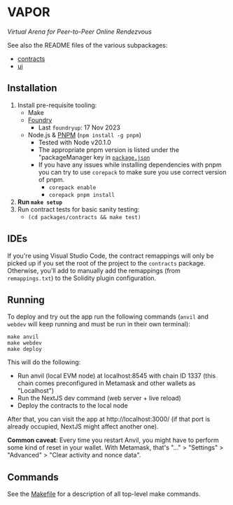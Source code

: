 # VAPOR

*Virtual Arena for Peer-to-Peer Online Rendezvous*

See also the README files of the various subpackages:

- [contracts](packages/contracts/README.md)
- [ui](packages/ui/README.md)

## Installation

1. Install pre-requisite tooling:
    - Make
    - [Foundry](https://github.com/foundry-rs/foundry)
        - Last `foundryup`: 17 Nov 2023
    - Node.js & [PNPM](https://pnpm.io/) (`npm install -g pnpm`)
        - Tested with Node v20.1.0
        - The appropriate pnpm version is listed under the "packageManager key in [`package.json`](./package.json)
        - If you have any issues while installing dependencies with pnpm you can try to use `corepack` to make sure you use correct version of pnpm.
            - `corepack enable`
            - `corepack pnpm install`
2. **Run `make setup`**
3. Run contract tests for basic sanity testing:
    - `(cd packages/contracts && make test)`

## IDEs

If you're using Visual Studio Code, the contract remappings will only be picked up if you set the
root of the project to the `contracts` package. Otherwise, you'll add to manually add the remappings
(from `remappings.txt`) to the Solidity plugin configuration.

## Running

To deploy and try out the app run the following commands (`anvil` and `webdev` will keep running and
must be run in their own terminal):

```shell
make anvil
make webdev
make deploy
```

This will do the following:

- Run anvil (local EVM node) at localhost:8545 with chain ID 1337
  (this chain comes preconfigured in Metamask and other wallets as "Localhost")
- Run the NextJS dev command (web server + live reload)
- Deploy the contracts to the local node

After that, you can visit the app at http://localhost:3000/ (if that port is already occupied,
NextJS might affect another one).

**Common caveat**: Every time you restart Anvil, you might have to perform some kind of reset in
your wallet. With Metamask, that's "..." > "Settings" > "Advanced" > "Clear activity and nonce
data".

## Commands

See the [Makefile](/Makefile) for a description of all top-level make commands.
